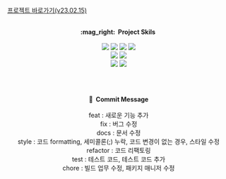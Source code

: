 <a href="http://ec2-3-39-65-139.ap-northeast-2.compute.amazonaws.com/" target="_blank">프로젝트 바로가기(v23.02.15)</a>
<br><br>
<div align='center'>
<strong>:mag_right:&nbsp;&nbsp;Project Skils&nbsp;</strong>
<br><br>
<img src="https://img.shields.io/badge/AWS EC2-FF9900?style=flat&logo=amazonec2&logoColor=white"/>&nbsp;<img src="https://img.shields.io/badge/AWS RDS-527FFF?style=flat&logo=amazonrds&logoColor=white"/>&nbsp;<img src="https://img.shields.io/badge/MariaDB-003545?style=flat&logo=mariadb&logoColor=white"/>&nbsp;<img src="https://img.shields.io/badge/Travis CI-3EAAAF?style=flat&logo=travisci&logoColor=white"/><br>
<img src="https://img.shields.io/badge/JAVA-007396?style=flat&logo=java&logoColor=white">&nbsp;<img src="https://img.shields.io/badge/SRPINGBOOT-6DB33F?style=flat&logo=springboot&logoColor=white"/><br>
<img src="https://img.shields.io/badge/Thymeleaf-005F0F?style=flat&logo=thymeleaf&logoColor=white">&nbsp;<img src="https://img.shields.io/badge/Javascript-F7DF1E?style=flat&logo=javascript&logoColor=white"/>

<br><br>

<strong>:game_die:&nbsp;&nbsp;Commit Message</strong>
<br><br>
feat	   : 새로운 기능 추가<br>
fix	   : 버그 수정<br>
docs	   : 문서 수정<br>
style	   : 코드 formatting, 세미콜론(;) 누락, 코드 변경이 없는 경우, 스타일 수정<br>
refactor : 코드 리팩토링<br>
test	   : 테스트 코드, 테스트 코드 추가<br>
chore	   : 빌드 업무 수정, 패키지 매니저 수정<br>
</div>
